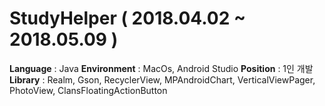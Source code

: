 # StudyHelper ( 2018.04.02 ~ 2018.05.09 )
**Language**    : Java
**Environment** : MacOs, Android Studio
**Position**    : 1인 개발
**Library**     : Realm, Gson, RecyclerView, MPAndroidChart, VerticalViewPager, PhotoView, ClansFloatingActionButton
              
